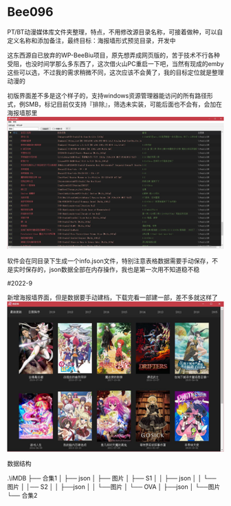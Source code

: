 # Bee096
PT/BT动漫媒体库文件夹整理，特点，不用修改源目录名称，可接着做种，可以自定义名称和添加备注，最终目标：海报墙形式预览目录，开发中

这东西源自已放弃的WP-BeeBiu项目，原先想弄成网页版的，苦于技术不行各种受阻，也没时间学那么多东西了，这次借火山PC重启一下吧，当然有现成的emby这些可以选，不过我的需求稍微不同，这次应该不会黄了，我的目标定位就是整理动漫的

初版界面差不多是这个样子的，支持windows资源管理器能访问的所有路径形式，例SMB，标记目前仅支持『排除』，筛选未实装，可能后面也不会有，会加在海报墙那里
![image](https://github.com/BeeBiu/Bee096/blob/main/%E6%BC%94%E7%A4%BA/%E7%95%8C%E9%9D%A2.png)

软件会在同目录下生成一个info.json文件，特别注意表格数据需要手动保存，不是实时保存的，json数据全部在内存操作，我也是第一次用不知道稳不稳

#2022-9

新增海报墙界面，但是数据要手动建档，下载完看一部建一部，差不多就这样了
![image](https://github.com/BeeBiu/Bee096/blob/main/%E6%BC%94%E7%A4%BA/%E6%B5%B7%E6%8A%A5%E5%A2%99.JPG)

数据结构

.\iMDB
  ├── 合集1
  │   ├── json
  │   ├── 图片
  │   ├── S1
  │   │   ├── json
  │   │   └── 图片
  │   │── S2
  │   │   ├──json
  │   │   └──图片
  │   └── OVA
  │       ├──json
  │       └──图片
  └── 合集2
